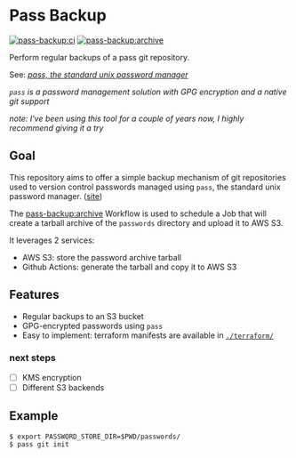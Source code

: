 # Pass Backup

[![pass-backup:ci](https://github.com/tbobm/pass-backup/actions/workflows/terraform.yml/badge.svg)](https://github.com/tbobm/pass-backup/actions/workflows/terraform.yml) [![pass-backup:archive](https://github.com/tbobm/pass-backup/actions/workflows/backup.yml/badge.svg)](https://github.com/tbobm/pass-backup/actions/workflows/backup.yml)

Perform regular backups of a pass git repository.

See: [_pass, the standard unix password manager_][pass-unix]

[pass-unix]: https://www.passwordstore.org/

_`pass` is a password management solution with GPG encryption and
a native git support_

_note: I've been using this tool for a couple of years now, I highly
recommend giving it a try_

## Goal

This repository aims to offer a simple backup mechanism of git repositories
used to version control passwords managed using `pass`, the standard unix
password manager. ([site][pass-unix])

The [pass-backup:archive][archive] Workflow is used to schedule a Job
that will create a tarball archive of the `passwords` directory and
upload it to AWS S3.

[archive]: https://github.com/tbobm/pass-backup/actions/workflows/backup.yml

It leverages 2 services:
- AWS S3: store the password archive tarball
- Github Actions: generate the tarball and copy it to AWS S3

## Features

- Regular backups to an S3 bucket
- GPG-encrypted passwords using `pass`
- Easy to implement: terraform manifests are available in [`./terraform/`](./terraform/)

### next steps

- [ ] KMS encryption
- [ ] Different S3 backends

## Example

```console
$ export PASSWORD_STORE_DIR=$PWD/passwords/
$ pass git init
```
